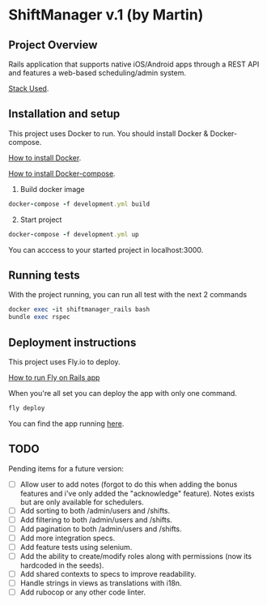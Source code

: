 # ShiftManager v.1 (by Martin)

## Project Overview

Rails application that supports native iOS/Android apps through a REST API and features a web-based scheduling/admin system. 

[Stack Used](Stack.md).

## Installation and setup

This project uses Docker to run. You should install Docker & Docker-compose. 

[How to install Docker](https://docs.docker.com/engine/install/).

[How to install Docker-compose](https://docs.docker.com/compose/install/).

1. Build docker image
  ```ruby
  docker-compose -f development.yml build
  ```
2. Start project
```ruby
docker-compose -f development.yml up
```

You can acccess to your started project in localhost:3000. 

## Running tests

With the project running, you can run all test with the next 2 commands

```ruby
docker exec -it shiftmanager_rails bash
bundle exec rspec 
```

## Deployment instructions 

This project uses Fly.io to deploy.

[How to run Fly on Rails app](https://www.fastruby.io/blog/deploying-rails-on-fly.html)

When you're all set you can deploy the app with only one command.

```ruby
fly deploy
```

You can find the app running [here](https://shiftmanager.fly.dev/).

## TODO

Pending items for a future version:
* [ ] Allow user to add notes (forgot to do this when adding the bonus features and i've only added the "acknowledge" feature). Notes exists but are only available for schedulers.
* [ ] Add sorting to both /admin/users and /shifts.
* [ ] Add filtering to both /admin/users and /shifts.
* [ ] Add pagination to both /admin/users and /shifts.
* [ ] Add more integration specs.
* [ ] Add feature tests using selenium.
* [ ] Add the ability to create/modify roles along with permissions (now its hardcoded in the seeds).
* [ ] Add shared contexts to specs to improve readability.
* [ ] Handle strings in views as translations with i18n.
* [ ] Add rubocop or any other code linter.